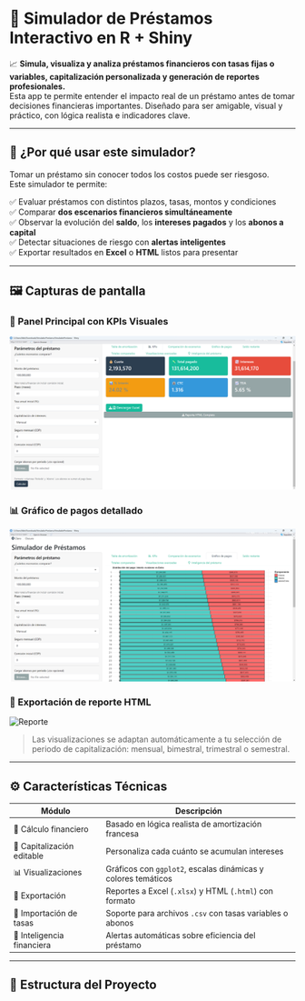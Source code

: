 # 💼 Simulador de Préstamos Interactivo en R + Shiny

📈 **Simula, visualiza y analiza préstamos financieros con tasas fijas o variables, capitalización personalizada y generación de reportes profesionales.**  
Esta app te permite entender el impacto real de un préstamo antes de tomar decisiones financieras importantes. Diseñado para ser amigable, visual y práctico, con lógica realista e indicadores clave.

---

## 🧠 ¿Por qué usar este simulador?

Tomar un préstamo sin conocer todos los costos puede ser riesgoso.  
Este simulador te permite:

✅ Evaluar préstamos con distintos plazos, tasas, montos y condiciones  
✅ Comparar **dos escenarios financieros simultáneamente**  
✅ Observar la evolución del **saldo**, los **intereses pagados** y los **abonos a capital**  
✅ Detectar situaciones de riesgo con **alertas inteligentes**  
✅ Exportar resultados en **Excel** o **HTML** listos para presentar

---

## 🖼️ Capturas de pantalla

### 🎯 Panel Principal con KPIs Visuales
![KPIs](imagenes/KPI.png)

### 📊 Gráfico de pagos detallado
![Pagos](imagenes/Grafico_pagos.png)

### 🧾 Exportación de reporte HTML
![Reporte](imagenes/reporte_html.png)

> Las visualizaciones se adaptan automáticamente a tu selección de periodo de capitalización: mensual, bimestral, trimestral o semestral.

---

## ⚙️ Características Técnicas

| Módulo                    | Descripción |
|---------------------------|-------------|
| 🧮 Cálculo financiero      | Basado en lógica realista de amortización francesa |
| 🔁 Capitalización editable | Personaliza cada cuánto se acumulan intereses |
| 📊 Visualizaciones        | Gráficos con `ggplot2`, escalas dinámicas y colores temáticos |
| 🧾 Exportación             | Reportes a Excel (`.xlsx`) y HTML (`.html`) con formato |
| 📁 Importación de tasas   | Soporte para archivos `.csv` con tasas variables o abonos |
| 🧠 Inteligencia financiera | Alertas automáticas sobre eficiencia del préstamo |

---

## 📂 Estructura del Proyecto
